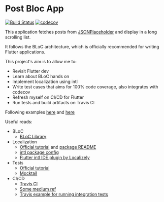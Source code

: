 # Post Bloc App

[![Build Status](https://travis-ci.com/Camerash/post_bloc_app.svg?branch=master)](https://travis-ci.com/Camerash/post_bloc_app)
[![codecov](https://codecov.io/gh/Camerash/post_bloc_app/branch/master/graph/badge.svg?token=1KJ54D8QR4)](https://codecov.io/gh/Camerash/post_bloc_app)

This application fetches posts from [JSONPlaceholder](https://jsonplaceholder.typicode.com) and display in a long scrolling list.

It follows the BLoC architecture, which is officially recommended for writing Flutter applications.

This project's aim is to allow me to:
- Revisit Flutter dev
- Learn about BLoC hands on
- Implement localization using intl
- Write test cases that aims for 100% code coverage, also integrates with codecov
- Refresh myself on CI/CD for Flutter
- Run tests and build artifacts on Travis CI

Following examples [here](https://bloclibrary.dev/#/flutterweathertutorial) and [here](https://bloclibrary.dev/#/flutterinfinitelisttutorial)

Useful reads:
- BLoC
  - [BLoC Library](https://bloclibrary.dev/#/gettingstarted)
- Localization
  - [Official tutorial](https://flutter.dev/docs/development/accessibility-and-localization/internationalization#introduction-to-localizations-in-flutter) and [package README](https://pub.dev/packages/intl)
  - [intl package config](https://docs.google.com/document/d/10e0saTfAv32OZLRmONy866vnaw0I2jwL8zukykpgWBc/edit#heading=h.upij01jgi58m)
  - [Flutter intl IDE plugin by Localizely](https://plugins.jetbrains.com/plugin/13666-flutter-intl)
- Tests
  - [Official tutorial](https://flutter.dev/docs/testing)
  - [Mocktail](https://pub.dev/packages/mocktail)
- CI/CD
  - [Travis CI](https://docs.travis-ci.com/user/tutorial/)
  - [Some medium ref](https://itnext.io/configuring-travis-ci-and-coveralls-with-flutter-4c65edfc42d3)
  - [Travis example for running integration tests](https://github.com/Backendless/Flutter-SDK/blob/master/.travis.yml)